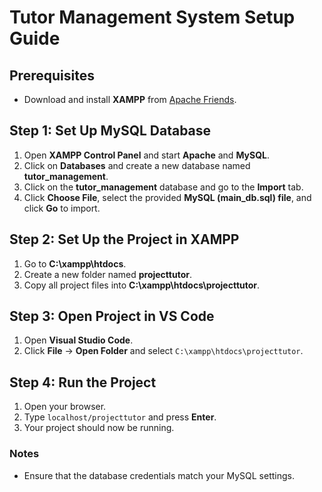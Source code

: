 # Tutor Management System Setup Guide  

## Prerequisites  
- Download and install **XAMPP** from [Apache Friends](https://www.apachefriends.org/index.html).  

## Step 1: Set Up MySQL Database  
1. Open **XAMPP Control Panel** and start **Apache** and **MySQL**.  
2. Click on **Databases** and create a new database named **tutor_management**.  
3. Click on the **tutor_management** database and go to the **Import** tab.  
4. Click **Choose File**, select the provided **MySQL (main_db.sql) file**, and click **Go** to import.  

## Step 2: Set Up the Project in XAMPP  
1. Go to **C:\xampp\htdocs**.  
2. Create a new folder named **projecttutor**.  
3. Copy all project files into **C:\xampp\htdocs\projecttutor**.  

## Step 3: Open Project in VS Code  
1. Open **Visual Studio Code**.  
2. Click **File** → **Open Folder** and select `C:\xampp\htdocs\projecttutor`.  

## Step 4: Run the Project  
1. Open your browser.  
2. Type `localhost/projecttutor` and press **Enter**.  
3. Your project should now be running.  

### Notes  
- Ensure that the database credentials match your MySQL settings.  
 
